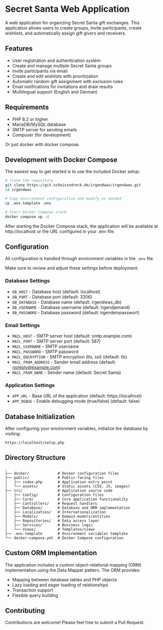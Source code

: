 # Secret Santa Web Application

A web application for organizing Secret Santa gift exchanges. This application allows users to create groups, invite participants, create wishlists, and automatically assign gift givers and receivers.

## Features

- User registration and authentication system
- Create and manage multiple Secret Santa groups
- Invite participants via email
- Create and edit wishlists with prioritization
- Automatic random gift assignment with exclusion rules
- Email notifications for invitations and draw results
- Multilingual support (English and German)

## Requirements

- PHP 8.2 or higher
- MariaDB/MySQL database
- SMTP server for sending emails
- Composer (for development)

Or just docker with docker compose.

## Development with Docker Compose

The easiest way to get started is to use the included Docker setup:

```bash
# Clone the repository
git clone https://git.scheissndreck.de/irgendwas/irgendwas.git
cd irgendwas

# Copy environment configuration and modify as needed
cp .env.template .env

# Start Docker Compose stack
docker compose up -d
```

After starting the Docker Compose stack, the application will be available at http://localhost or the URL configured in your .env file.

## Configuration

All configuration is handled through environment variables in the `.env` file.

Make sure to review and adjust these settings before deployment:

### Database Settings

- `DB_HOST` - Database host (default: localhost)
- `DB_PORT` - Database port (default: 3306)
- `DB_DATABASE` - Database name (default: irgendwas_db)
- `DB_USERNAME` - Database username (default: irgendjemand)
- `DB_PASSWORD` - Database password (default: irgendeinpasswort)

### Email Settings

- `MAIL_HOST` - SMTP server host (default: smtp.example.com)
- `MAIL_PORT` - SMTP server port (default: 587)
- `MAIL_USERNAME` - SMTP username
- `MAIL_PASSWORD` - SMTP password
- `MAIL_ENCRYPTION` - SMTP encryption (tls, ssl) (default: tls)
- `MAIL_FROM_ADDRESS` - Sender email address (default: noreply@example.com)
- `MAIL_FROM_NAME` - Sender name (default: Secret Santa)

### Application Settings

- `APP_URL` - Base URL of the application (default: https://localhost)
- `APP_DEBUG` - Enable debugging mode (true/false) (default: false)

## Database Initialization

After configuring your environment variables, initialize the database by visiting:

```
https://localhost/setup.php
```

## Directory Structure

```
.
├── docker/             # Docker configuration files
├── public/             # Public-facing files
│   ├── index.php       # Application entry point
│   └── assets/         # Static assets (CSS, JS, images)
├── src/                # Application source code
│   ├── Config/         # Configuration files
│   ├── Core/           # Core application functionality
│   ├── Controllers/    # Request handlers
│   ├── Database/       # Database and ORM implementation
│   ├── Localization/   # Internationalization
│   ├── Models/         # Domain models/entities
│   ├── Repositories/   # Data access layer
│   ├── Services/       # Business logic
│   └── Views/          # Templates/views
├── .env.template       # Environment variables template
└── docker-compose.yml  # Docker Compose configuration
```

## Custom ORM Implementation

The application includes a custom object-relational mapping (ORM) implementation using the Data Mapper pattern. The ORM provides:

- Mapping between database tables and PHP objects
- Lazy loading and eager loading of relationships
- Transaction support
- Flexible query building

## Contributing

Contributions are welcome! Please feel free to submit a Pull Request.
